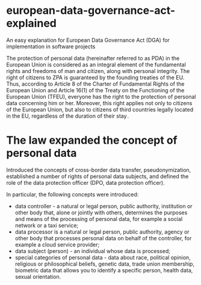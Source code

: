 # european-data-governance-act-explained
An easy explanation for European Data Governance Act (DGA) for implementation in software projects

The protection of personal data (hereinafter referred to as PDA) in the European Union is considered as an integral element of the fundamental rights and freedoms of man and citizen, along with personal integrity. The right of citizens to ZPA is guaranteed by the founding treaties of the EU. Thus, according to Article 8 of the Charter of Fundamental Rights of the European Union and Article 16(1) of the Treaty on the Functioning of the European Union (TFEU), everyone has the right to the protection of personal data concerning him or her. Moreover, this right applies not only to citizens of the European Union, but also to citizens of third countries legally located in the EU, regardless of the duration of their stay .

# The law expanded the concept of personal data

Introduced the concepts of cross-border data transfer, pseudonymization, established a number of rights of personal data subjects, and defined the role of the data protection officer (DPO, data protection officer).

In particular, the following concepts were introduced:

* data controller - a natural or legal person, public authority, institution or other body that, alone or jointly with others, determines the purposes and means of the processing of personal data, for example a social network or a taxi service;
* data processor is a natural or legal person, public authority, agency or other body that processes personal data on behalf of the controller, for example a cloud service provider;
* data subject (person) - an individual whose data is processed;
* special categories of personal data - data about race, political opinion, religious or philosophical beliefs, genetic data, trade union membership, biometric data that allows you to identify a specific person, health data, sexual orientation.
